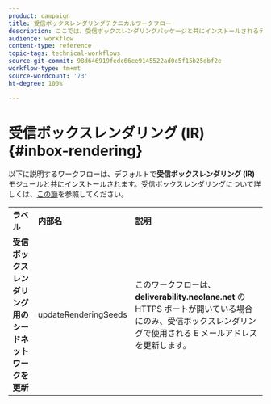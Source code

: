 ```yaml
---
product: campaign
title: 受信ボックスレンダリングテクニカルワークフロー
description: ここでは、受信ボックスレンダリングパッケージと共にインストールされるテクニカルワークフローについて説明します。
audience: workflow
content-type: reference
topic-tags: technical-workflows
source-git-commit: 98d646919fedc66ee9145522ad0c5f15b25dbf2e
workflow-type: tm+mt
source-wordcount: '73'
ht-degree: 100%

---
```



# 受信ボックスレンダリング (IR){#inbox-rendering}

以下に説明するワークフローは、デフォルトで&#x200B;**受信ボックスレンダリング (IR)** モジュールと共にインストールされます。受信ボックスレンダリングについて詳しくは、[この節](../../delivery/using/inbox-rendering.md)を参照してください。

<table> 
 <tbody> 
  <tr> 
   <td> <strong>ラベル</strong><br /> </td> 
   <td> <strong>内部名</strong><br /> </td> 
   <td> <strong>説明</strong><br /> </td> 
  </tr> 
  <tr> 
   <td> <strong>受信ボックスレンダリング用のシードネットワークを更新</strong><br /> </td> 
   <td> <span class="uicontrol">updateRenderingSeeds</span> <br /> </td> 
   <td> このワークフローは、<strong>deliverability.neolane.net</strong> の HTTPS ポートが開いている場合にのみ、受信ボックスレンダリングで使用される E メールアドレスを更新します。<br /> </td> 
  </tr> 
 </tbody> 
</table>

